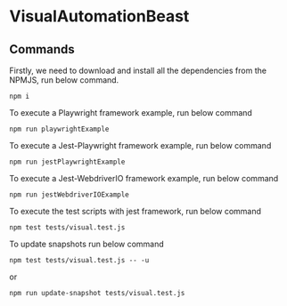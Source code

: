 # VisualAutomationBeast

## Commands

Firstly, we need to download and install all the dependencies from the NPMJS, run below command.
```
npm i
```
To execute a Playwright framework example, run below command
```
npm run playwrightExample
```
To execute a Jest-Playwright framework example, run below command
```
npm run jestPlaywrightExample
```
To execute a Jest-WebdriverIO framework example, run below command
```
npm run jestWebdriverIOExample
```
To execute the test scripts with jest framework, run below command
```
npm test tests/visual.test.js
```

To update snapshots run below command
```
npm test tests/visual.test.js -- -u
```
or
```
npm run update-snapshot tests/visual.test.js
```